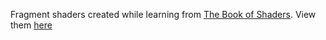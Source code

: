 Fragment shaders created while learning from [The Book of Shaders](https://thebookofshaders.com). View them [here](https://openframe.io/playdo)